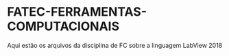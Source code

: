 # FATEC-FERRAMENTAS-COMPUTACIONAIS
Aqui estão os arquivos da disciplina de FC sobre a linguagem LabView 2018
